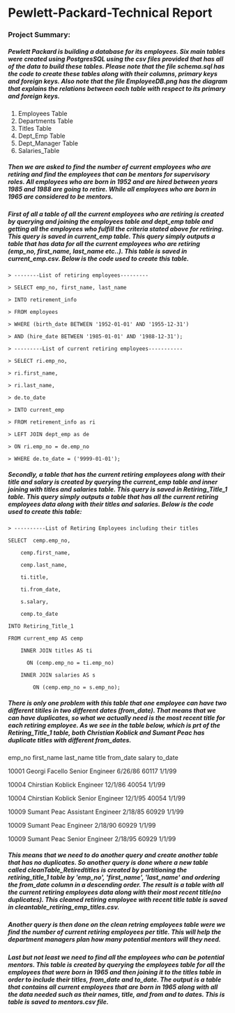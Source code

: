 # Pewlett-Packard-Technical Report
### Project Summary:
##### Pewlett Packard is building a database for its employees. Six main tables were created using PostgresSQL using the csv files provided that has all of the data to build these tables.  Please note that the file ***schema.sql*** has the code to create these tables along with their columns, primary keys and foreign keys.  Also note that the file ***EmployeeDB.png*** has the diagram that explains the relations between each table with respect to its primary and foreign keys.
 1. Employees Table
 2. Departments Table
 3. Titles Table
 4. Dept_Emp Table
 5. Dept_Manager Table
 6. Salaries_Table
 ##### Then we are asked to find the number of current employees who are retiring and find the employees that can be mentors for supervisory roles. All employees who are born in 1952 and are hired between years 1985 and 1988 are going to retire. While all employees who are born in 1965 are considered to be mentors. 
 
 ##### First of all a table of all the current employees who are retiring is created by querying and joining the employees table and dept_emp table  and getting all the employees who fulfill the criteria stated above for retiring. This query is saved in  ***current_emp*** table.  This query simply outputs a table that has data for all the current employees who are retiring (emp_no, first_name, last_name etc..). This table is saved in ***current_emp.csv***. Below is the code used to create this table.
 
	> --------List of retiring employees--------- 

	> SELECT emp_no, first_name, last_name

	> INTO retirement_info

	> FROM employees

	> WHERE (birth_date BETWEEN '1952-01-01' AND '1955-12-31')

	> AND (hire_date BETWEEN '1985-01-01' AND '1988-12-31');

	> ---------List of current retiring employees-----------

	> SELECT ri.emp_no,

	> ri.first_name,
	
	> ri.last_name,
	
	> de.to_date
	
	> INTO current_emp
	
	> FROM retirement_info as ri
	
	> LEFT JOIN dept_emp as de
	
	> ON ri.emp_no = de.emp_no
	
	> WHERE de.to_date = ('9999-01-01');
 
 ##### Secondly, a table that has the current retiring employees along with their title and salary is created by querying the current_emp table and inner joining with titles and salaries table. This query is saved in  ***Retiring_Title_1*** table.  This query simply outputs a table that has all the current retiring employees data along with their titles and salaries. Below is the code used to create this table:
 	> ----------List of Retiring Employees including their titles
	
	SELECT  cemp.emp_no,
	
        cemp.first_name,
	
        cemp.last_name,
	
        ti.title,
	
		ti.from_date,
		
		s.salary,
		
		cemp.to_date
		
	INTO Retiring_Title_1
	
	FROM current_emp AS cemp
	
    	INNER JOIN titles AS ti
	
      	  ON (cemp.emp_no = ti.emp_no)
	  
    	INNER JOIN salaries AS s
	
        	ON (cemp.emp_no = s.emp_no);

##### There is only one problem with this table that one employee can have two different titiles in two different dates (from_date).  That means that we can have duplicates, so what we actually need is the most recent title for each retiring employee.  As we see in the table below, which is prt of the Retiring_Title_1 table, both Christian Koblick and Sumant Peac has duplicate titles with different from_dates.

emp_no	first_name	last_name	title	     from_date	salary	to_date

10001	Georgi	         Facello    Senior Engineer	6/26/86	60117	1/1/99

10004	Chirstian	Koblick	      Engineer	        12/1/86	40054	1/1/99

10004	Chirstian	Koblick	   Senior Engineer	12/1/95	40054	1/1/99

10009	Sumant	         Peac	  Assistant Engineer	2/18/85	60929	1/1/99

10009	Sumant	         Peac	   Engineer	        2/18/90	60929	1/1/99

10009	Sumant	         Peac	 Senior Engineer	2/18/95	60929	1/1/99

##### This means that we need to do another query and create another table that has no duplicates.  So another query is done where a new table called ***cleanTable_Retiredtitles*** is created by partitioning the ***retiring_title_1*** table by 'emp_no', 'first_name', 'last_name' and ordering the from_date column in a descending order. The result is a table with all the current retiring employees data along with their most recent title(no duplicates). This cleaned retiring employee with recent title table is saved in ***cleantable_retiring_emp_titles.csv***. 
 
##### Another query is then done on the clean retring employees table were we find the number of current retiring employees per title.  This will help the department managers plan how many potential mentors will they need.
 
 ##### Last but not least we need to find all the employees who can be potential mentors.  This table is created by querying the employees table for all the employees that were born in 1965 and then joining it to the titles table in order to include their titles, from_date and to_date. The output is a table that contains all current employees that are born in 1965 along with all the data needed such as their names, title, and from and to dates. This is table is saved to ***mentors.csv*** file.

